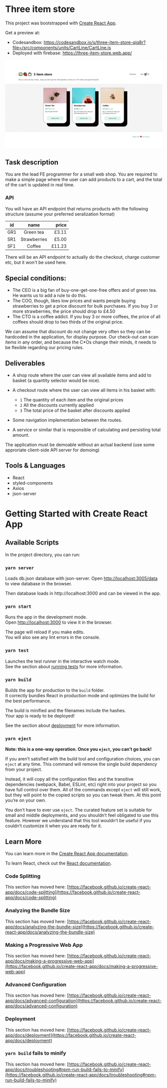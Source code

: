 # Three item store

This project was bootstrapped with [Create React App](https://github.com/facebook/create-react-app).

Get a preview at:
* Codesandbox: https://codesandbox.io/s/three-item-store-qiq8r?file=/src/components/units/CartLine/CartLine.js
* Deployed with firebase: https://three-item-store.web.app/

![alt text](https://github.com/klaryon/three_item_store/blob/develop/src/assets/gif/three-item-store.gif?raw=true)

## Task description
You are the lead FE programmer for a small web shop. You are required to make a simple
page where the user can add products to a cart, and the total of the cart is updated
in real time.

### API

You will have an API endpoint that returns products with the following structure (assume
your preferred seralization format)

| id  | name         | price  |
| --- |:------------:| ------:|
| GR1 | Green tea    |  £3.11 |
| SR1 | Strawberries |  £5.00 |
| SF1 | Coffee       | £11.23 |

There will be an API endpoint to actually do the checkout, charge customer etc, but it won't
be used here.

## Special conditions:

* The CEO is a big fan of buy-one-get-one-free offers and of green tea. He wants us to add a
rule to do this.
* The COO, though, likes low prices and wants people buying strawberries to get a price
discount for bulk purchases. If you buy 3 or more strawberries, the price should drop to £4.50
* The CTO is a coffee addict. If you buy 3 or more coffees, the price of all coffees should drop
to two thirds of the original price.

We can assume that discount do not change very often so they can be hardcoded in the
application, for display purpose.
Our check-out can scan items in any order, and because the C*Os change their minds, it needs
to be flexible regarding our pricing rules.

## Deliverables

* A shop route where the user can view all available items and add to basket (a quantity selector would be nice).
* A checkout route where the user can view all items in his basket with:
  * `1` The quantity of each item and the original prices
  * `2` All the discounts currently applied
  * `3` The total price of the basket after discounts applied

* Some navigation implementation between the routes.
* A service or similar that is responsible of calculating and persisting total amount.

The application must be demoable without an actual backend (use some approriate
client-side API server for demoing)

## Tools & Languages

* React
* styled-components
* Axios
* json-server

# Getting Started with Create React App

## Available Scripts

In the project directory, you can run:

### `yarn server`

Loads db.json database with json-server.
Open [http://localhost:3005/data](http://localhost:3005/data) to view database in the browser.

Then database loads in http://localhost:3000 and can be viewed in the app.

### `yarn start`

Runs the app in the development mode.\
Open [http://localhost:3000](http://localhost:3000) to view it in the browser.

The page will reload if you make edits.\
You will also see any lint errors in the console.

### `yarn test`

Launches the test runner in the interactive watch mode.\
See the section about [running tests](https://facebook.github.io/create-react-app/docs/running-tests) for more information.

### `yarn build`

Builds the app for production to the `build` folder.\
It correctly bundles React in production mode and optimizes the build for the best performance.

The build is minified and the filenames include the hashes.\
Your app is ready to be deployed!

See the section about [deployment](https://facebook.github.io/create-react-app/docs/deployment) for more information.

### `yarn eject`

**Note: this is a one-way operation. Once you `eject`, you can’t go back!**

If you aren’t satisfied with the build tool and configuration choices, you can `eject` at any time. This command will remove the single build dependency from your project.

Instead, it will copy all the configuration files and the transitive dependencies (webpack, Babel, ESLint, etc) right into your project so you have full control over them. All of the commands except `eject` will still work, but they will point to the copied scripts so you can tweak them. At this point you’re on your own.

You don’t have to ever use `eject`. The curated feature set is suitable for small and middle deployments, and you shouldn’t feel obligated to use this feature. However we understand that this tool wouldn’t be useful if you couldn’t customize it when you are ready for it.

## Learn More

You can learn more in the [Create React App documentation](https://facebook.github.io/create-react-app/docs/getting-started).

To learn React, check out the [React documentation](https://reactjs.org/).

### Code Splitting

This section has moved here: [https://facebook.github.io/create-react-app/docs/code-splitting](https://facebook.github.io/create-react-app/docs/code-splitting)

### Analyzing the Bundle Size

This section has moved here: [https://facebook.github.io/create-react-app/docs/analyzing-the-bundle-size](https://facebook.github.io/create-react-app/docs/analyzing-the-bundle-size)

### Making a Progressive Web App

This section has moved here: [https://facebook.github.io/create-react-app/docs/making-a-progressive-web-app](https://facebook.github.io/create-react-app/docs/making-a-progressive-web-app)

### Advanced Configuration

This section has moved here: [https://facebook.github.io/create-react-app/docs/advanced-configuration](https://facebook.github.io/create-react-app/docs/advanced-configuration)

### Deployment

This section has moved here: [https://facebook.github.io/create-react-app/docs/deployment](https://facebook.github.io/create-react-app/docs/deployment)

### `yarn build` fails to minify

This section has moved here: [https://facebook.github.io/create-react-app/docs/troubleshooting#npm-run-build-fails-to-minify](https://facebook.github.io/create-react-app/docs/troubleshooting#npm-run-build-fails-to-minify)
